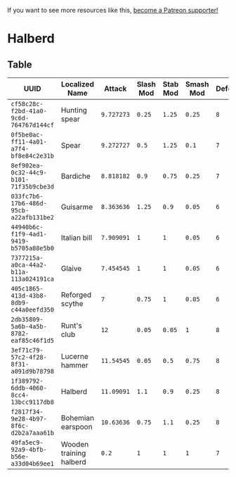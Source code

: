 <!-- TITLE: Halberd -->

If you want to see more resources like this, [become a Patreon supporter!](https://www.patreon.com/fireundubh) 

# Halberd
## Table

UUID | Localized Name | Attack | Slash Mod | Stab Mod | Smash Mod | Defense | Str Req | Agi Req | Location
--- | --- | --- | --- | --- | --- | --- | --- | --- | ---
`cf58c28c-f2bd-41a0-9c6d-764767d144cf` | Hunting spear | `9.727273` | `0.25` | `1.25` | `0.25` | `8` | `11` | `0` |
`0f5be0ac-ff11-4a01-a7f4-bf8e84c2e31b` | Spear | `9.272727` | `0.5` | `1.25` | `0.1` | `7` | `9` | `0` |
`8ef902ea-0c32-44c9-b101-71f35b9cbe3d` | Bardiche | `8.818182` | `0.9` | `0.75` | `0.25` | `7` | `8` | `0` |
`033fc7b6-17b6-486d-95cb-a22afb131be2` | Guisarme | `8.363636` | `1.25` | `0.9` | `0.05` | `6` | `7` | `0` |
`44940b6c-f1f9-4ad1-9419-b5705a88e5b0` | Italian bill | `7.909091` | `1` | `1` | `0.05` | `6` | `6` | `0` |
`7377215a-a0ca-44a2-b11a-113a024191ca` | Glaive | `7.454545` | `1` | `1` | `0.05` | `6` | `5` | `0` |
`405c1865-413d-43b8-8db9-c44a0eefd350` | Reforged scythe | `7` | `0.75` | `1` | `0.05` | `6` | `4` | `0` |
`2db35809-5a6b-4a5b-8782-eaf85c46f1d5` | Runt's club | `12` | `0.05` | `0.05` | `1` | `8` | `16` | `0` |
`3ef71c79-57c2-4f28-8f31-a091d9b78798` | Lucerne hammer | `11.54545` | `0.05` | `0.5` | `0.75` | `8` | `15` | `0` |
`1f389792-6ddb-4060-8cc4-13bcc9117db8` | Halberd | `11.09091` | `1.1` | `0.9` | `0.25` | `8` | `14` | `0` |
`f2817f34-9e28-4b97-8f6c-d2b2a7aaa61b` | Bohemian earspoon | `10.63636` | `0.75` | `1.1` | `0.25` | `8` | `13` | `0` |
`49fa5ec9-92a9-4bfb-b56e-a33d04b69ee1` | Wooden training halberd | `0.2` | `1` | `1` | `1` | `7` | `1` | `1` |